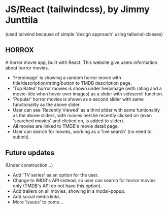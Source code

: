 # JS/React (tailwindcss), by Jimmy Junttila

(used tailwind because of simple 'design approach' using tailwind-classes)

## HORROX

A horror movie app, built with React.
This website give users information about horror movies.

- 'Heroimage' is showing a random horror movie with title/description/rating/button to TMDB description page.
- 'Top Rated' horror movies is shown under heroimage (with rating and a movie-title when hover over images) as a slider with sidescroll function.
- 'Popular' horror movies is shown as a second slider with same functionality as the above slider.
- User can see 'Recently Viewed' as a third slider with same funtionality as the above sliders, with movies he/she recently clicked on
(even 'searched movies' and clicked on, is added to slider).
- All movies are linked to TMDB's movie detail page.
- User can search for movies, working as a 'live search' (no need to submit).

## Future updates

(Under construction...)

- Add 'TV series' as an option for the user.
- Change to IMDB's API instead, so user can search for horror movies only (TMDB's API do not have this option).
- Add trailers on all movies, showing in a modal-popup.
- Add social media links.
- More 'issues' to come...
